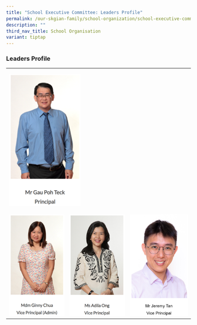 ```yaml
---
title: "School Executive Committee: Leaders Profile"
permalink: /our-skgian-family/school-organization/school-executive-committee/leaders-profile/
description: ""
third_nav_title: School Organisation
variant: tiptap
---
```

<h3><strong>Leaders Profile</strong></h3><table><tbody><tr><td rowspan="1" colspan="3"><p></p><div class="isomer-image-wrapper"><img style="width: 40%;" height="auto" width="100%" alt="" src="/images/Mr_Gau.PNG"></div></td></tr><tr><td rowspan="1" colspan="1"><p></p><div class="isomer-image-wrapper"><img style="width: 100%" height="auto" width="100%" alt="" src="/images/Mdm_Ginny_Chua.PNG"></div></td><td rowspan="1" colspan="1"><p></p><div class="isomer-image-wrapper"><img style="width: 100%" height="auto" width="100%" alt="" src="/images/Ms_Adila.PNG"></div></td><td rowspan="1" colspan="1"><p></p><div class="isomer-image-wrapper"><img style="width: 100%" height="auto" width="100%" alt="" src="/images/Mr_Jeremy.PNG"></div></td></tr></tbody></table><p></p>